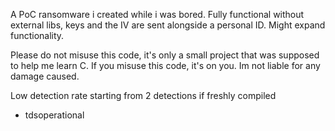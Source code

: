 A PoC ransomware i created while i was bored. 
Fully functional without external libs, keys and the IV are sent alongside a personal ID.
Might expand functionality.

Please do not misuse this code, it's only a small project that was supposed to help me learn C. 
If you misuse this code, it's on you. Im not liable for any damage caused.

Low detection rate starting from 2 detections if freshly compiled

- tdsoperational
